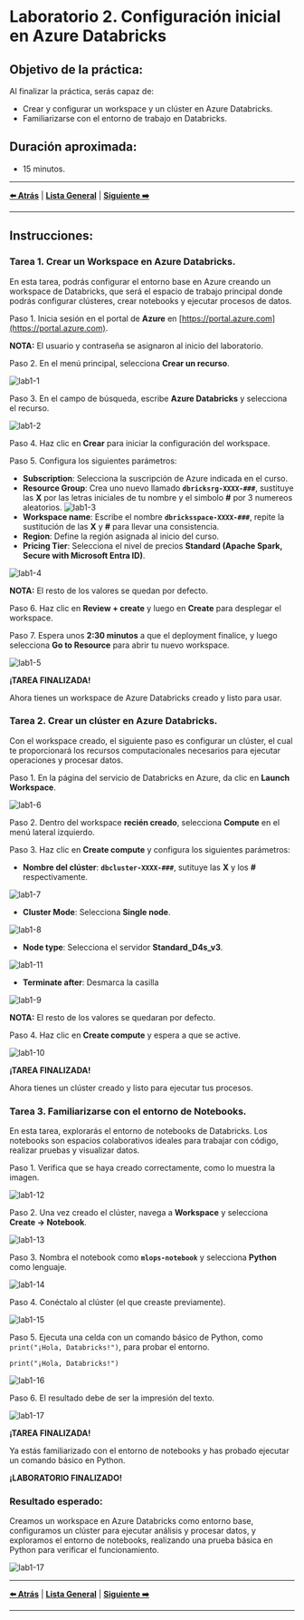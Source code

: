 # Laboratorio 2. Configuración inicial en Azure Databricks 

## Objetivo de la práctica:

Al finalizar la práctica, serás capaz de:

- Crear y configurar un workspace y un clúster en Azure Databricks.<br>
- Familiarizarse con el entorno de trabajo en Databricks.

## Duración aproximada:

- 15 minutos.

---

**[⬅️ Atrás](./Capítulo9/lab9.md)** | **[Lista General](./README.md)** | **[Siguiente ➡️](./Capítulo2/lab2.md)**

---

## Instrucciones:

### Tarea 1. Crear un Workspace en Azure Databricks.

En esta tarea, podrás configurar el entorno base en Azure creando un workspace de Databricks, que será el espacio de trabajo principal donde podrás configurar clústeres, crear notebooks y ejecutar procesos de datos.

Paso 1. Inicia sesión en el portal de **Azure** en [https://portal.azure.com](https://portal.azure.com).

**NOTA:** El usuario y contraseña se asignaron al inicio del laboratorio.

Paso 2. En el menú principal, selecciona **Crear un recurso**.

![lab1-1](../images/imgl1/img1.png)

Paso 3. En el campo de búsqueda, escribe **Azure Databricks** y selecciona el recurso.

![lab1-2](../images/imgl1/img2.png)

Paso 4. Haz clic en **Crear** para iniciar la configuración del workspace.

Paso 5. Configura los siguientes parámetros:

- **Subscription**: Selecciona la suscripción de Azure indicada en el curso.
- **Resource Group**: Crea uno nuevo llamado **`dbricksrg-XXXX-###`**, sustituye las **X** por las letras iniciales de tu nombre y el simbolo **#** por 3 numereos aleatorios.
![lab1-3](../images/imgl1/img3.png)
- **Workspace name**: Escribe el nombre **`dbricksspace-XXXX-###`**, repite la sustitución de las **X** y **#** para llevar una consistencia.
- **Region**: Define la región asignada al inicio del curso.
- **Pricing Tier**: Selecciona el nivel de precios **Standard (Apache Spark, Secure with Microsoft Entra ID)**.
  
![lab1-4](../images/imgl1/img4.png)

**NOTA:** El resto de los valores se quedan por defecto.

Paso 6. Haz clic en **Review + create** y luego en **Create** para desplegar el workspace. 

Paso 7. Espera unos **2:30 minutos** a que el deployment finalice, y luego selecciona **Go to Resource** para abrir tu nuevo workspace.

![lab1-5](../images/imgl1/img5.png)

**¡TAREA FINALIZADA!** 

Ahora tienes un workspace de Azure Databricks creado y listo para usar.

### Tarea 2. Crear un clúster en Azure Databricks.

Con el workspace creado, el siguiente paso es configurar un clúster, el cual te proporcionará los recursos computacionales necesarios para ejecutar operaciones y procesar datos.

Paso 1. En la página del servicio de Databricks en Azure, da clic en **Launch Workspace**.

![lab1-6](../images/imgl1/img6.png)

Paso 2. Dentro del workspace **recién creado**, selecciona **Compute** en el menú lateral izquierdo.

Paso 3. Haz clic en **Create compute** y configura los siguientes parámetros:

- **Nombre del clúster**: **`dbcluster-XXXX-###`**, sutituye las **X** y los **#** respectivamente.

![lab1-7](../images/imgl1/img7.png)

- **Cluster Mode**: Selecciona **Single node**.

![lab1-8](../images/imgl1/img8.png)

- **Node type**: Selecciona el servidor **Standard_D4s_v3**.

![lab1-11](../images/imgl1/img11.png)

- **Terminate after**: Desmarca la casilla

![lab1-9](../images/imgl1/img9.png)

**NOTA:** El resto de los valores se quedaran por defecto.

Paso 4. Haz clic en **Create compute** y espera a que se active.

![lab1-10](../images/imgl1/img10.png)

**¡TAREA FINALIZADA!**

Ahora tienes un clúster creado y listo para ejecutar tus procesos.

### Tarea 3. Familiarizarse con el entorno de Notebooks.

En esta tarea, explorarás el entorno de notebooks de Databricks. Los notebooks son espacios colaborativos ideales para trabajar con código, realizar pruebas y visualizar datos.

Paso 1. Verifica que se haya creado correctamente, como lo muestra la imagen.

![lab1-12](../images/imgl1/img12.png)

Paso 2. Una vez creado el clúster, navega a **Workspace** y selecciona **Create -> Notebook**.

![lab1-13](../images/imgl1/img13.png)

Paso 3. Nombra el notebook como **`mlops-notebook`** y selecciona **Python** como lenguaje.

![lab1-14](../images/imgl1/img14.png)

Paso 4. Conéctalo al clúster (el que creaste previamente).

![lab1-15](../images/imgl1/img15.png)

Paso 5. Ejecuta una celda con un comando básico de Python, como `print("¡Hola, Databricks!")`, para probar el entorno.

```
print("¡Hola, Databricks!")
```

![lab1-16](../images/imgl1/img16.png)

Paso 6. El resultado debe de ser la impresión del texto.

![lab1-17](../images/imgl1/img17.png)

**¡TAREA FINALIZADA!** 

Ya estás familiarizado con el entorno de notebooks y has probado ejecutar un comando básico en Python.

**¡LABORATORIO FINALIZADO!**

### Resultado esperado:

Creamos un workspace en Azure Databricks como entorno base, configuramos un clúster para ejecutar análisis y procesar datos, y exploramos el entorno de notebooks, realizando una prueba básica en Python para verificar el funcionamiento.

![lab1-17](../images/imgl1/img17.png)

---

**[⬅️ Atrás](/Capítulo9/lab9.md)** | **[Lista General](/README.md)** | **[Siguiente ➡️](/Capítulo2/lab2.md)**

---
